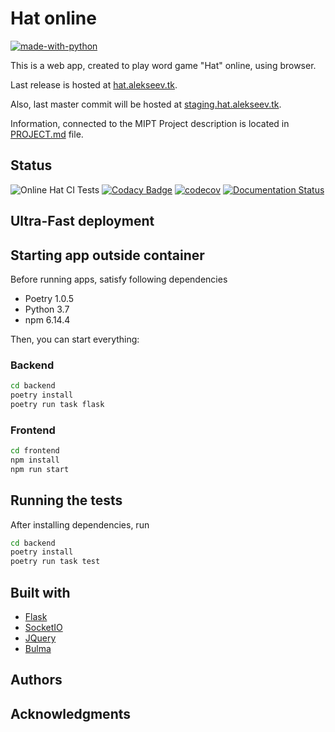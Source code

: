 # Hat online

[![made-with-python](https://img.shields.io/badge/Made%20with-Python-1f425f.svg)](https://www.python.org/)
<!-- [![GitHub license](https://img.shields.io/github/license/aalekseevx/mipt-tp-game.svg)](https://github.com/Naereen/StrapDown.js/blob/master/LICENSE) -->
<!-- [![Analytics](https://ga-beacon.appspot.com/UA-38514290-17/github.com/Naereen/badges/README.md)](https://GitHub.com/Naereen/badges/) -->
<!-- [![GitHub release](https://img.shields.io/github/release/Naereen/StrapDown.js.svg)](https://GitHub.com/Naereen/StrapDown.js/releases/) -->

This is a web app, created to play word game "Hat" online, using browser.

Last release is hosted at [hat.alekseev.tk](https://hat.alekseev.tk).

Also, last master commit will be hosted at [staging.hat.alekseev.tk](https://staging.hat.alekseev.tk).

Information, connected to the MIPT Project description is located in [PROJECT.md](PROJECT.md) file.

## Status

![Online Hat CI Tests](https://github.com/aalekseevx/mipt-tp-game/workflows/Online%20Hat%20CI%20Tests/badge.svg?branch=master)
[![Codacy Badge](https://api.codacy.com/project/badge/Grade/4dfd3032ac3f42fb9633d42d3f0f6223)](https://www.codacy.com/manual/aalekseevx/mipt-tp-game?utm_source=github.com&amp;utm_medium=referral&amp;utm_content=aalekseevx/mipt-tp-game&amp;utm_campaign=Badge_Grade)
[![codecov](https://codecov.io/gh/aalekseevx/mipt-tp-game/branch/master/graph/badge.svg)](https://codecov.io/gh/aalekseevx/mipt-tp-game)
[![Documentation Status](https://readthedocs.org/projects/hat-online/badge/?version=latest)](https://hat-online.readthedocs.io/en/latest/?badge=latest)
   

## Ultra-Fast deployment

## Starting app outside container

Before running apps, satisfy following dependencies

- Poetry 1.0.5
- Python 3.7
- npm 6.14.4

Then, you can start everything:

### Backend

```bash
cd backend
poetry install
poetry run task flask
```


### Frontend

```bash
cd frontend
npm install
npm run start
```

## Running the tests

After installing dependencies, run
```bash
cd backend
poetry install
poetry run task test
```
## Built with

- [Flask](https://github.com/pallets/flask)
- [SocketIO](https://github.com/socketio/socket.io)
- [JQuery](https://github.com/jquery/jquery)
- [Bulma](https://github.com/jgthms/bulma)

## Authors


## Acknowledgments
